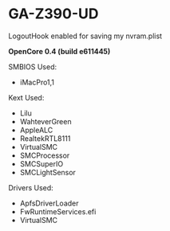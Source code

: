# GA-Z390-UD

LogoutHook enabled for saving my nvram.plist

**OpenCore 0.4 (build e611445)**

SMBIOS Used:
- iMacPro1,1

Kext Used:
- Lilu
- WahteverGreen
- AppleALC
- RealtekRTL8111
- VirtualSMC
- SMCProcessor
- SMCSuperIO
- SMCLightSensor

Drivers Used:
- ApfsDriverLoader
- FwRuntimeServices.efi
- VirtualSMC
